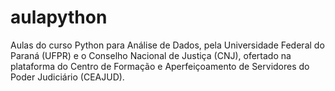 # aulapython

Aulas do curso Python para Análise de Dados, pela Universidade Federal do Paraná (UFPR) e o Conselho Nacional de Justiça (CNJ), ofertado na plataforma do Centro de Formação e Aperfeiçoamento de Servidores do Poder Judiciário (CEAJUD).
